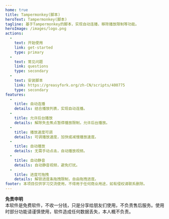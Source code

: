 ```yaml
---
home: true
title: Tampermonkey(脚本)
heroText: Tampermonkey(脚本)
tagline: 基于Tampermonkey的脚本，实现自动连播，移除播放限制等功能。
heroImage: /images/logo.png
actions:
  -
    text: 开始使用
    link: get-started
    type: primary
  -
    text: 常见问题
    link: questions
    type: secondary
  - 
    text: 安装脚本
    link: https://greasyfork.org/zh-CN/scripts/400775
    type: secondary
features:
  -
    title: 自动连播
    details: 结合播放列表，实现自动连播。
  -
    title: 允许后台播放
    details: 解除失去焦点暂停播放限制，允许后台播放。
  -
    title: 播放速度可调
    details: 可调播放速度，加快或减慢播放速度。
  -
    title: 自动播放
    details: 无需手动点击，自动播放视频。
  -
    title: 自动静音
    details: 自动静音视频，避免打扰。
  -
    title: 进度可拖拽
    details: 解锁进度条拖拽限制，自由拖拽进度。
footer: 本项目仅供学习交流使用，不得用于任何商业用途，如有侵权请联系删除。 
---
```

**免责申明**  
本软件是免费软件，不收一分钱，只是分享给朋友们使用，不负责售后服务。使用时部分功能请谨慎使用，软件造成任何数据丢失，本人概不负责。